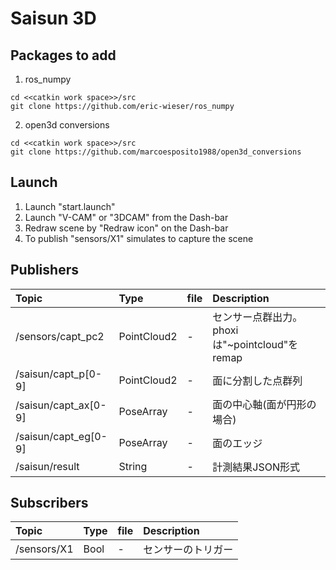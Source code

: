 # Saisun 3D

## Packages to add

1. ros_numpy
~~~
cd <<catkin work space>>/src
git clone https://github.com/eric-wieser/ros_numpy
~~~

2. open3d conversions
~~~
cd <<catkin work space>>/src
git clone https://github.com/marcoesposito1988/open3d_conversions
~~~

## Launch
1. Launch "start.launch"
2. Launch "V-CAM" or "3DCAM" from the Dash-bar
3. Redraw scene by "Redraw icon" on the Dash-bar
4. To publish "sensors/X1" simulates to capture the scene

## Publishers
|Topic|Type|file|Description|
|:---|:---|:---|:---|
|/sensors/capt_pc2|PointCloud2|-|センサー点群出力。phoxiは"~pointcloud"をremap|
|/saisun/capt_p[0-9]|PointCloud2|-|面に分割した点群列|
|/saisun/capt_ax[0-9]|PoseArray|-|面の中心軸(面が円形の場合)|
|/saisun/capt_eg[0-9]|PoseArray|-|面のエッジ|
|/saisun/result|String|-|計測結果JSON形式|

## Subscribers
|Topic|Type|file|Description|
|:---|:---|:---|:---|
|/sensors/X1|Bool|-|センサーのトリガー|
